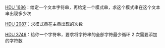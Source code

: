 [HDU 1686](https://github.com/Hapoa/Accepted/blob/master/29%20-%20KMP/001%20-%20HDU%201686.md)：给定一个文本字符串，再给定一个模式串，求这个模式串在这个文本串出现多少次

[HDU 2087](https://github.com/Hapoa/Accepted/blob/master/29%20-%20KMP/003%20-%20HDU%202087.md)：求模式串在主串出现的次数

[HDU 3746](https://github.com/Hapoa/Accepted/blob/master/29%20-%20KMP/002%20-%20HDU%203746.md)：给你一个字符串，要求将字符串的全部字符最少循环 2 次需要添加的字符数
















